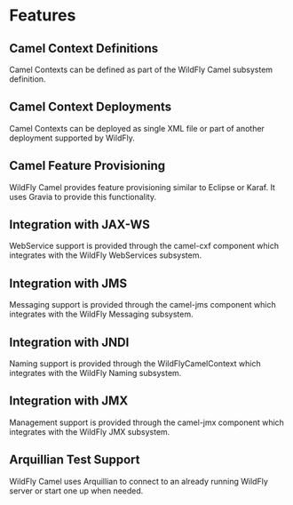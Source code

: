 # Features

## Camel Context Definitions

Camel Contexts can be defined as part of the WildFly Camel subsystem definition.

## Camel Context Deployments

Camel Contexts can be deployed as single XML file or part of another deployment supported by WildFly.

## Camel Feature Provisioning

WildFly Camel provides feature provisioning similar to Eclipse or Karaf. It uses Gravia to provide this functionality.

## Integration with JAX-WS

WebService support is provided through the camel-cxf component which integrates with the WildFly WebServices subsystem.

## Integration with JMS

Messaging support is provided through the camel-jms component which integrates with the WildFly Messaging subsystem.

## Integration with JNDI

Naming support is provided through the WildFlyCamelContext which integrates with the WildFly Naming subsystem.

## Integration with JMX

Management support is provided through the camel-jmx component which integrates with the WildFly JMX subsystem.

## Arquillian Test Support

WildFly Camel uses Arquillian to connect to an already running WildFly server or start one up when needed.
